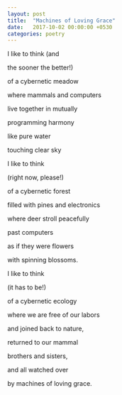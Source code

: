 ```yaml
---
layout: post
title:  "Machines of Loving Grace"
date:   2017-10-02 00:00:00 +0530
categories: poetry
---
```

I like to think (and

the sooner the better!)

of a cybernetic meadow

where mammals and computers

live together in mutually

programming harmony

like pure water

touching clear sky

I like to think

(right now, please!)

of a cybernetic forest

filled with pines and electronics

where deer stroll peacefully

past computers

as if they were flowers

with spinning blossoms.

I like to think

(it has to be!)

of a cybernetic ecology

where we are free of our labors

and joined back to nature,

returned to our mammal

brothers and sisters,

and all watched over

by machines of loving grace.
